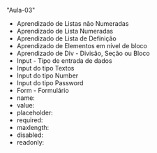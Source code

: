 "Aula-03" 

- Aprendizado de Listas não Numeradas
- Aprendizado de Lista Numeradas
- Aprendizado de Lista de Definição
- Aprendizado de Elementos em nível de bloco
- Aprendizado de Div - Divisão, Seção ou Bloco
- Input - Tipo de entrada de dados
- Input do tipo Textos
- Input do tipo Number
- Input do tipo Password 
- Form - Formulário
- name: 
- value:
- placeholder:
- required:
- maxlength:
- disabled:
- readonly:
